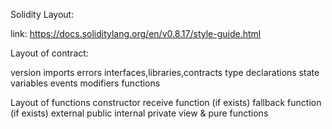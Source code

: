 Solidity Layout:

link: https://docs.soliditylang.org/en/v0.8.17/style-guide.html

Layout of contract:

version
imports
errors
interfaces,libraries,contracts
type declarations
state variables
events
modifiers
functions

Layout of functions
constructor
receive function (if exists)
fallback function (if exists)
external
public
internal
private
view & pure functions


